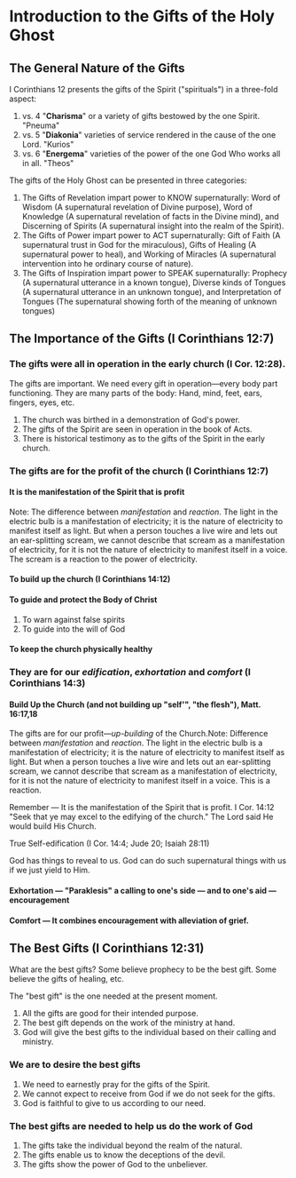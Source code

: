 # Introduction to the Gifts of the Holy Ghost

## The General Nature of the Gifts

I Corinthians 12 presents the gifts of the Spirit ("spirituals") in a three-fold aspect:

1. vs. 4 "**Charisma**" or a variety of gifts bestowed by the one Spirit. "Pneuma"
2. vs. 5 "**Diakonia**" varieties of service rendered in the cause of the one Lord. "Kurios"
3. vs. 6 "**Energema**" varieties of the power of the one God Who works all in all. "Theos"

The gifts of the Holy Ghost can be presented in three categories:

1.  The Gifts of Revelation impart power to KNOW supernaturally: Word of Wisdom (A supernatural revelation of Divine purpose), Word of Knowledge (A supernatural revelation of facts in the Divine mind), and Discerning of Spirits (A supernatural insight into the realm of the Spirit).
2.  The Gifts of Power impart power to ACT supernaturally: Gift of Faith (A supernatural trust in God for the miraculous), Gifts of Healing (A supernatural power to heal), and Working of Miracles (A supernatural intervention into he ordinary course of nature).
3.  The Gifts of Inspiration impart power to SPEAK supernaturally: Prophecy (A supernatural utterance in a known tongue), Diverse kinds of Tongues (A supernatural utterance in an unknown tongue), and Interpretation of Tongues (The supernatural showing forth of the meaning of unknown tongues)

## The Importance of the Gifts (I Corinthians 12:7)

### The gifts were all in operation in the early church (I Cor. 12:28).

The gifts are important. We need every gift in operation—every body part functioning. They are many parts of the body: Hand, mind, feet, ears, fingers, eyes, etc.

1. The church was birthed in a demonstration of God's power.
2. The gifts of the Spirit are seen in operation in the book of Acts.
3. There is historical testimony as to the gifts of the Spirit in the early church.

### The gifts are for the profit of the church (I Corinthians 12:7)

#### It is the manifestation of the Spirit that is profit

Note: The difference between _manifestation_ and _reaction_. The light in the electric bulb is a manifestation of electricity; it is the nature of electricity to manifest itself as light. But when a person touches a live wire and lets out an ear-splitting scream, we cannot describe that scream as a manifestation of electricity, for it is not the nature of electricity to manifest itself in a voice. The scream is a reaction to the power of electricity.

#### To build up the church (I Corinthians 14:12)

#### To guide and protect the Body of Christ

1. To warn against false spirits
2. To guide into the will of God

#### To keep the church physically healthy

### They are for our _edification_, _exhortation_ and _comfort_ (I Corinthians 14:3)

#### Build Up the Church (and not building up "self'", "the flesh"), Matt. 16:17,18

The gifts are for our profit—_up-building_ of the Church.Note: Difference between _manifestation_ and _reaction_. The light in the electric bulb is a manifestation of electricity; it is the nature of electricity to manifest itself as light. But when a person touches a live wire and lets out an ear-splitting scream, we cannot describe that scream as a manifestation of electricity, for it is not the nature of electricity to manifest itself in a voice. This is a reaction.

Remember — It is the manifestation of the Spirit that is profit. I Cor. 14:12 "Seek that ye may excel to the edifying of the church." The Lord said He would build His Church.

True Self-edification (I Cor. 14:4; Jude 20; Isaiah 28:11)

God has things to reveal to us. God can do such supernatural things with us if we just yield to Him.

#### **Exhortation** — "Paraklesis" a calling to one's side — and to one's aid — encouragement

#### **Comfort** — It combines encouragement with alleviation of grief.

## The Best Gifts (I Corinthians 12:31)

What are the best gifts? Some believe prophecy to be the best gift. Some believe the gifts of healing, etc.

The "best gift" is the one needed at the present moment.

1. All the gifts are good for their intended purpose.
2. The best gift depends on the work of the ministry at hand.
3. God will give the best gifts to the individual based on their calling and ministry.

### We are to desire the best gifts

1. We need to earnestly pray for the gifts of the Spirit.
2. We cannot expect to receive from God if we do not seek for the gifts.
3. God is faithful to give to us according to our need.

### The best gifts are needed to help us do the work of God

1. The gifts take the individual beyond the realm of the natural.
2. The gifts enable us to know the deceptions of the devil.
3. The gifts show the power of God to the unbeliever.
